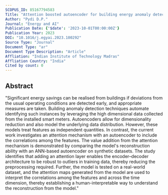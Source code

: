 ```yaml
---
SCOPUS_ID: 85167794583
Title: "Attention boosted autoencoder for building energy anomaly detection"
Author: "Pydi D.P."
Journal: "Energy and AI"
Publication Date: {'$date': '2023-10-01T00:00:00Z'}
Publication Year: 2023
DOI: "10.1016/j.egyai.2023.100292"
Source Type: "Journal"
Document Type: "ar"
Document Type Description: "Article"
Affliation: "Indian Institute of Technology Madras"
Affliation Country: "India"
Cited by count: 0
---
```


## Abstract
"Significant energy savings can be realised from buildings if deviations from the usual operating conditions are detected early, and appropriate measures are taken. Building anomaly detection techniques automate identifying such instances by leveraging the high dimensional data collected from the installed smart meters. Autoencoders allow for dimensionality reduction and also model the underlying data distribution. However, these models treat features as independent quantities. In contrast, the current work investigates an attention mechanism with an autoencoder to include the correlations among the features. The value addition from the attention mechanism is demonstrated by comparing the model's reconstruction ability with an ANN-based autoencoder on synthetic datasets. The study identifies that adding an attention layer enables the encoder–decoder architecture to be robust to outliers in training data, thereby reducing the preprocessing required. Further, the model is tested on a real-world dataset, and the attention maps generated from the model are used to interpret the correlations among the features and across the time dimension, thereby establishing a human-interpretable way to understand the reconstruction from the model."
